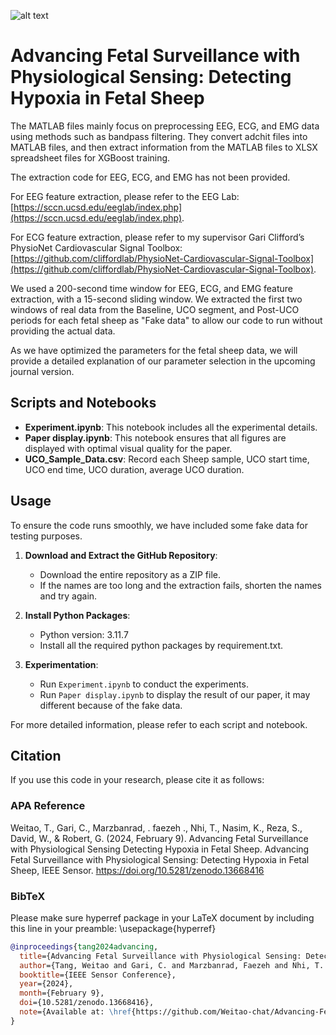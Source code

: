 ![alt text](https://zenodo.org/badge/DOI/10.5281/zenodo.13668416.svg)

# Advancing Fetal Surveillance with Physiological Sensing: Detecting Hypoxia in Fetal Sheep

The MATLAB files mainly focus on preprocessing EEG, ECG, and EMG data using methods such as bandpass filtering. They convert adchit files into MATLAB files, and then extract information from the MATLAB files to XLSX spreadsheet files for XGBoost training.

The extraction code for EEG, ECG, and EMG has not been provided.

For EEG feature extraction, please refer to the EEG Lab: [https://sccn.ucsd.edu/eeglab/index.php](https://sccn.ucsd.edu/eeglab/index.php).

For ECG feature extraction, please refer to my supervisor Gari Clifford’s PhysioNet Cardiovascular Signal Toolbox: [https://github.com/cliffordlab/PhysioNet-Cardiovascular-Signal-Toolbox](https://github.com/cliffordlab/PhysioNet-Cardiovascular-Signal-Toolbox).

We used a 200-second time window for EEG, ECG, and EMG feature extraction, with a 15-second sliding window. We extracted the first two windows of real data from the Baseline, UCO segment, and Post-UCO periods for each fetal sheep as "Fake data" to allow our code to run without providing the actual data.

As we have optimized the parameters for the fetal sheep data, we will provide a detailed explanation of our parameter selection in the upcoming journal version.

## Scripts and Notebooks

- **Experiment.ipynb**: This notebook includes all the experimental details.
- **Paper display.ipynb**: This notebook ensures that all figures are displayed with optimal visual quality for the paper.
- **UCO_Sample_Data.csv**: Record each Sheep sample, UCO start time, UCO end time, UCO duration, average UCO duration.

## Usage

To ensure the code runs smoothly, we have included some fake data for testing purposes.

1. **Download and Extract the GitHub Repository**:
   - Download the entire repository as a ZIP file.
   - If the names are too long and the extraction fails, shorten the names and try again.

2. **Install Python Packages**:
   - Python version: 3.11.7
   - Install all the required python packages by requirement.txt.

3. **Experimentation**:
   - Run `Experiment.ipynb` to conduct the experiments. 
   - Run `Paper display.ipynb` to display the result of our paper, it may different because of the fake data.

For more detailed information, please refer to each script and notebook.


## Citation

If you use this code in your research, please cite it as follows:

### APA Reference

Weitao, T., Gari, C., Marzbanrad, . faezeh ., Nhi, T., Nasim, K., Reza, S., David, W., & Robert, G. (2024, February 9). Advancing Fetal Surveillance with Physiological Sensing Detecting Hypoxia in Fetal Sheep. Advancing Fetal Surveillance with Physiological Sensing: Detecting Hypoxia in Fetal Sheep, IEEE Sensor. https://doi.org/10.5281/zenodo.13668416


### BibTeX

Please make sure hyperref package in your LaTeX document by including this line in your preamble: \usepackage{hyperref}

```bibtex
@inproceedings{tang2024advancing,
  title={Advancing Fetal Surveillance with Physiological Sensing: Detecting Hypoxia in Fetal Sheep},
  author={Tang, Weitao and Gari, C. and Marzbanrad, Faezeh and Nhi, T. and Nasim, K. and Reza, S. and David, W. and Robert, G.},
  booktitle={IEEE Sensor Conference},
  year={2024},
  month={February 9},
  doi={10.5281/zenodo.13668416},
  note={Available at: \href{https://github.com/Weitao-chat/Advancing-Fetal-Surveillance-with-Physiological-Sensing-Detecting-Hypoxia-in-Fetal-Sheep}{GitHub repository}}
}
